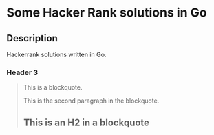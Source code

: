 Some Hacker Rank solutions in Go
================================

Description
---------------------

Hackerrank solutions written in Go.

### Header 3

> This is a blockquote.
> 
> This is the second paragraph in the blockquote.
>
> ## This is an H2 in a blockquote
